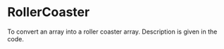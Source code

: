 # RollerCoaster
To convert an array into a roller coaster array. Description is given in the code. 
